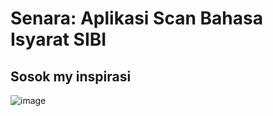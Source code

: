 # Senara: Aplikasi Scan Bahasa Isyarat SIBI

## Sosok my inspirasi
![image](https://github.com/user-attachments/assets/46a07167-c1ec-4cf7-8999-322c8ea5b0ec)

